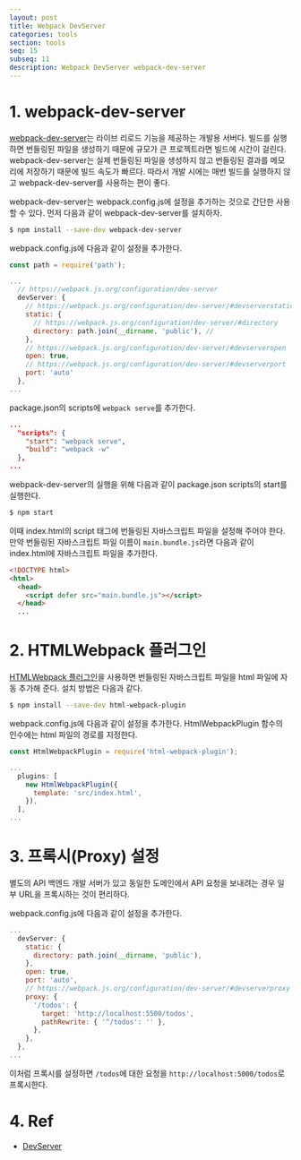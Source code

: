 ```yaml
---
layout: post
title: Webpack DevServer
categories: tools
section: tools
seq: 15
subseq: 11
description: Webpack DevServer webpack-dev-server
---
```


# 1. webpack-dev-server

[webpack-dev-server](https://github.com/webpack/webpack-dev-server)는 라이브 리로드 기능을 제공하는 개발용 서버다. 빌드를 실행하면 번들링된 파일을 생성하기 때문에 규모가 큰 프로젝트라면 빌드에 시간이 걸린다. webpack-dev-server는 실제 번들링된 파일을 생성하지 않고 번들링된 결과를 메모리에 저장하기 때문에 빌드 속도가 빠르다. 따라서 개발 시에는 매번 빌드를 실행하지 않고 webpack-dev-server를 사용하는 편이 좋다.

webpack-dev-server는 webpack.config.js에 설정을 추가하는 것으로 간단한 사용할 수 있다. 먼저 다음과 같이 webpack-dev-server를 설치하자.

```bash
$ npm install --save-dev webpack-dev-server
```

webpack.config.js에 다음과 같이 설정을 추가한다.

```javascript
const path = require('path');

...
  // https://webpack.js.org/configuration/dev-server
  devServer: {
    // https://webpack.js.org/configuration/dev-server/#devserverstatic
    static: {
      // https://webpack.js.org/configuration/dev-server/#directory
      directory: path.join(__dirname, 'public'), //
    },
    // https://webpack.js.org/configuration/dev-server/#devserveropen
    open: true,
    // https://webpack.js.org/configuration/dev-server/#devserverport
    port: 'auto'
  },
...
```

package.json의 scripts에 `webpack serve`를 추가한다.

```json
...
  "scripts": {
    "start": "webpack serve",
    "build": "webpack -w"
  },
...
```

webpack-dev-server의 실행을 위해 다음과 같이 package.json scripts의 start를 실행한다.

```bash
$ npm start
```

이때 index.html의 script 태그에 번들링된 자바스크립트 파일을 설정해 주어야 한다. 만약 번들링된 자바스크립트 파일 이름이 `main.bundle.js`라면 다음과 같이 index.html에 자바스크립트 파일을 추가한다.

```html
<!DOCTYPE html>
<html>
  <head>
    <script defer src="main.bundle.js"></script>
  </head>
  ...
```

# 2. HTMLWebpack 플러그인

[HTMLWebpack 플러그인](https://webpack.js.org/plugins/html-webpack-plugin)을 사용하면 번들링된 자바스크립트 파일을 html 파일에 자동 추가해 준다. 설치 방법은 다음과 같다.

```bash
$ npm install --save-dev html-webpack-plugin
```

webpack.config.js에 다음과 같이 설정을 추가한다. HtmlWebpackPlugin 함수의 인수에는 html 파일의 경로를 지정한다.

```javascript
const HtmlWebpackPlugin = require('html-webpack-plugin');

...
  plugins: [
    new HtmlWebpackPlugin({
      template: 'src/index.html',
    }),
  ],
...
```

# 3. 프록시(Proxy) 설정

별도의 API 백엔드 개발 서버가 있고 동일한 도메인에서 API 요청을 보내려는 경우 일부 URL을 프록시하는 것이 편리하다.

webpack.config.js에 다음과 같이 설정을 추가한다.

```javascript
...
  devServer: {
    static: {
      directory: path.join(__dirname, 'public'),
    },
    open: true,
    port: 'auto',
    // https://webpack.js.org/configuration/dev-server/#devserverproxy
    proxy: {
      '/todos': {
        target: 'http://localhost:5500/todos',
        pathRewrite: { '^/todos': '' },
      },
    },
  },
...
```

이처럼 프록시를 설정하면 `/todos`에 대한 요청을 `http://localhost:5000/todos`로 프록시한다.

# 4. Ref

- [DevServer](https://webpack.js.org/configuration/dev-server)
